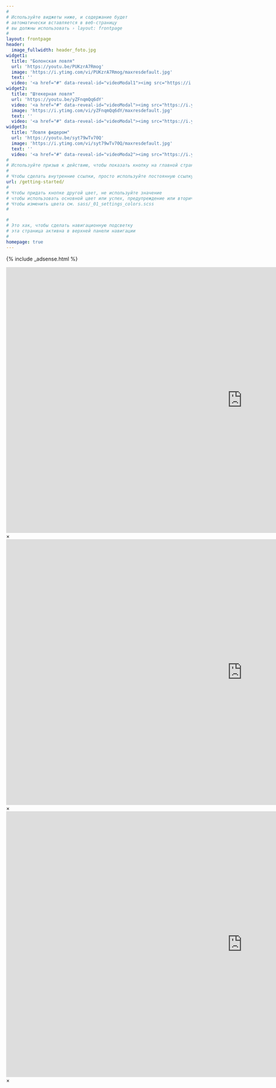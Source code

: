 ```yaml
---
#
# Используйте виджеты ниже, и содержание будет
# автоматически вставляется в веб-страницу
# вы должны использовать › layout: frontpage
#
layout: frontpage
header:
  image_fullwidth: header_foto.jpg
widget1:
  title: "Болонская ловля"
  url: 'https://youtu.be/PUKzrA7Rmog'
  image: 'https://i.ytimg.com/vi/PUKzrA7Rmog/maxresdefault.jpg'
  text: ''
  video: '<a href="#" data-reveal-id="videoModal1"><img src="https://i.ytimg.com/vi/PUKzrA7Rmog/maxresdefault.jpg" width="302" height="182" alt="Болонская ловля"/></a>'
widget2:
  title: "Штекерная ловля"
  url: 'https://youtu.be/yZFnqmQq6dY'
  video: '<a href="#" data-reveal-id="videoModal"><img src="https://i.ytimg.com/vi/yZFnqmQq6dY/maxresdefault.jpg" width="302" height="182" alt="Ловля на штекер"/></a>'
  image: 'https://i.ytimg.com/vi/yZFnqmQq6dY/maxresdefault.jpg'
  text: ''
  video: '<a href="#" data-reveal-id="videoModal"><img src="https://i.ytimg.com/vi/yZFnqmQq6dY/maxresdefault.jpg" width="302" height="182" alt="Ловля на штекер"/></a>'
widget3:
  title: "Ловля фидером"
  url: 'https://youtu.be/syt79wTv70Q'
  image: 'https://i.ytimg.com/vi/syt79wTv70Q/maxresdefault.jpg'
  text: ''
  video: '<a href="#" data-reveal-id="videoModa2"><img src="https://i.ytimg.com/vi/syt79wTv70Q/maxresdefault.jpg" width="302" height="182" alt="Ловля на штекер"/></a>'
#
# Используйте призыв к действию, чтобы показать кнопку на главной странице
#
# Чтобы сделать внутренние ссылки, просто используйте постоянную ссылку, как это
url: /getting-started/
#
# Чтобы придать кнопке другой цвет, не используйте значение
# чтобы использовать основной цвет или успех, предупреждение или вторичный.
# Чтобы изменить цвета см. sass/_01_settings_colors.scss
#

#
# Это хак, чтобы сделать навигационную подсветку
# эта страница активна в верхней панели навигации
#
homepage: true
---
```


{% include _adsense.html %}

<div id="videoModal1" class="reveal-modal large" data-reveal="">
  <div class="flex-video widescreen vimeo" style="display: block;">
    <iframe width="1280" height="720" src="https://www.youtube.com/embed/PUKzrA7Rmog" frameborder="0" allowfullscreen></iframe>
  </div>
  <a class="close-reveal-modal">&#215;</a>
</div>
<div id="videoModal" class="reveal-modal large" data-reveal="">
  <div class="flex-video widescreen vimeo" style="display: block;">
    <iframe width="1280" height="720" src="https://www.youtube.com/embed/yZFnqmQq6dY" frameborder="0" allowfullscreen></iframe>
  </div>
  <a class="close-reveal-modal">&#215;</a>
</div>
<div id="videoModa2" class="reveal-modal large" data-reveal="">
  <div class="flex-video widescreen vimeo" style="display: block;">
    <iframe width="1280" height="720" src="https://www.youtube.com/embed/syt79wTv70Q" frameborder="0" allowfullscreen></iframe>
  </div>
  <a class="close-reveal-modal">&#215;</a>
</div>
